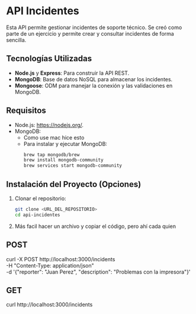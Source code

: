 # API Incidentes

Esta API permite gestionar incidentes de soporte técnico. Se creó como parte de un ejercicio y permite crear y consultar incidentes de forma sencilla.

## Tecnologías Utilizadas

- **Node.js** y **Express**: Para construir la API REST.
- **MongoDB**: Base de datos NoSQL para almacenar los incidentes.
- **Mongoose**: ODM para manejar la conexión y las validaciones en MongoDB.

## Requisitos 

- Node.js: https://nodejs.org/.
- MongoDB:  
  - Como use mac hice esto 
  - Para instalar y ejecutar MongoDB:
    ```bash
    brew tap mongodb/brew
    brew install mongodb-community
    brew services start mongodb-community
    ```

## Instalación del Proyecto (Opciones)

1. Clonar el repositorio:
   ```bash
   git clone <URL_DEL_REPOSITORIO>
   cd api-incidentes
   
2. Más facil hacer un archivo y copiar el código, pero ahí cada quien

   

## POST

curl -X POST http://localhost:3000/incidents \
  -H "Content-Type: application/json" \
  -d '{"reporter": "Juan Perez", "description": "Problemas con la impresora"}'

## GET

curl http://localhost:3000/incidents

